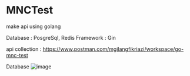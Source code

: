 # MNCTest
make api using golang

Database : PosgreSql, Redis
Framework : Gin 

api collection : https://www.postman.com/mgilangfikriazi/workspace/go-mnc-test

Database
![image](https://user-images.githubusercontent.com/35945047/165111689-eeb9a87f-b3bb-421b-a959-af8b1f10c850.png)
